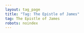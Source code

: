 ```yaml
---
layout: tag_page
title: "Tag: The Epistle of James"
tag: The Epistle of James
robots: noindex
---
```

